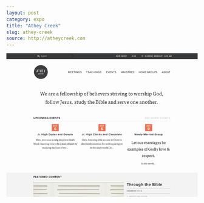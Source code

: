 ```yaml
---
layout: post
category: expo
title: "Athey Creek"
slug: athey-creek
source: http://atheycreek.com
---
```


<img src="/screenshots/athey-creek.jpg">
